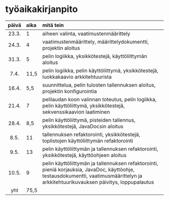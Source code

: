 # työaikakirjanpito

| päivä | aika | mitä tein  |
| :----:|:-----| :-----|
| 23.3. | 1    | aiheen valinta, vaatimustenmäärittely |
| 24.3. | 4    | vaatimustenmäärittely, määrittelydokumentti, projektin aloitus |
| 31.3.  | 5    | pelin logiikka, yksikkötestejä, käyttöliittymän aloitus |
| 7.4.   | 11,5  | pelin logiikka, pelin käyttöliittymä, yksikkötestejä, luokkakaavio arkkitehtuurista |
| 16.4.   | 5,5  | suunnittelua, pelin tulosten tallennuksen aloitus, projektin konfigurointia |
| 21.4.   | 7  | pelilaudan koon valinnan toteutus, pelin logiikka, pelin käyttöliittymä, yksikkötestejä, sekvenssikaavion laatiminen |
| 28.4.   | 8,5  | pelin käyttöliittymä, pisteiden tallennus, yksikkötestejä, JavaDocsin aloitus |
| 8.5.   | 11  | tallennuksen refaktorointi, yksikkötestejä, toplistojen käyttöliittymän refaktorointi |
| 9.5.   | 13  | pelin käyttöliittymän ja tallennuksen refaktorointi, yksikkötestejä, käyttöohjeen aloitus |
| 10.5.   | 9  | pelin käyttöliittymän ja tallennuksen refaktorointi, pieniä korjauksia, JavaDoc, käyttöohje, testausdokumentti, vaatimusmäärittelyn ja arkkitehtuurikuvauksen päivitys, loppupalautus |
| yht   | 75,5  | | 

